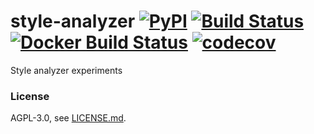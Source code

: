 # style-analyzer [![PyPI](https://img.shields.io/pypi/v/lookout-style.svg)](https://pypi.python.org/pypi/lookout-style) [![Build Status](https://travis-ci.org/src-d/style-analyzer.svg)](https://travis-ci.org/src-d/style-analyzer) [![Docker Build Status](https://img.shields.io/docker/build/srcd/style-analyzer.svg)](https://hub.docker.com/r/srcd/style-analyzer) [![codecov](https://codecov.io/github/src-d/style-analyzer/coverage.svg)](https://codecov.io/gh/src-d/style-analyzer)

Style analyzer experiments

### License
AGPL-3.0, see [LICENSE.md](LICENSE.md).
